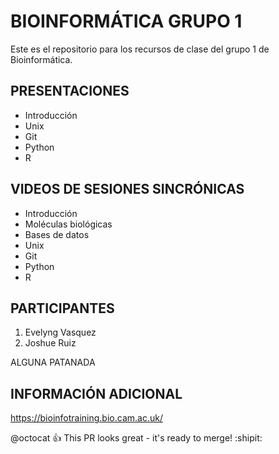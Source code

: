 # BIOINFORMÁTICA GRUPO 1
Este es el repositorio para los recursos de clase del grupo 1 de Bioinformática. 

## PRESENTACIONES

- Introducción
- Unix
- Git
- Python
- R


## VIDEOS DE SESIONES SINCRÓNICAS 

- Introducción
-   Moléculas biológicas
-   Bases de datos
- Unix
- Git
- Python
- R



## PARTICIPANTES

1. Evelyng Vasquez
2. Joshue Ruiz 

ALGUNA PATANADA 

## INFORMACIÓN ADICIONAL

<https://bioinfotraining.bio.cam.ac.uk/>



@octocat :+1: This PR looks great - it's ready to merge! :shipit:
